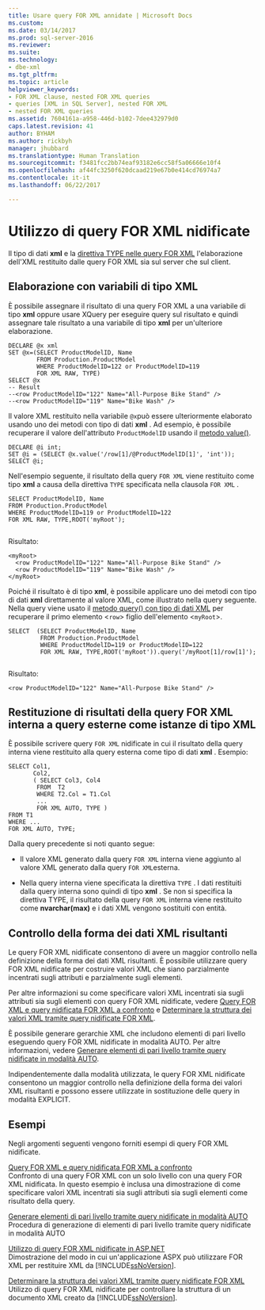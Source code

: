```yaml
---
title: Usare query FOR XML annidate | Microsoft Docs
ms.custom: 
ms.date: 03/14/2017
ms.prod: sql-server-2016
ms.reviewer: 
ms.suite: 
ms.technology:
- dbe-xml
ms.tgt_pltfrm: 
ms.topic: article
helpviewer_keywords:
- FOR XML clause, nested FOR XML queries
- queries [XML in SQL Server], nested FOR XML
- nested FOR XML queries
ms.assetid: 7604161a-a958-446d-b102-7dee432979d0
caps.latest.revision: 41
author: BYHAM
ms.author: rickbyh
manager: jhubbard
ms.translationtype: Human Translation
ms.sourcegitcommit: f3481fcc2bb74eaf93182e6cc58f5a06666e10f4
ms.openlocfilehash: af44fc3250f620dcaad219e67b0e414cd76974a7
ms.contentlocale: it-it
ms.lasthandoff: 06/22/2017

---
```

# <a name="use-nested-for-xml-queries"></a>Utilizzo di query FOR XML nidificate
  Il tipo di dati **xml** e la [direttiva TYPE nelle query FOR XML](../../relational-databases/xml/type-directive-in-for-xml-queries.md) l'elaborazione dell'XML restituito dalle query FOR XML sia sul server che sul client.  
  
## <a name="processing-with-xml-type-variables"></a>Elaborazione con variabili di tipo XML  
 È possibile assegnare il risultato di una query FOR XML a una variabile di tipo **xml** oppure usare XQuery per eseguire query sul risultato e quindi assegnare tale risultato a una variabile di tipo **xml** per un'ulteriore elaborazione.  
  
```  
DECLARE @x xml  
SET @x=(SELECT ProductModelID, Name  
        FROM Production.ProductModel  
        WHERE ProductModelID=122 or ProductModelID=119  
        FOR XML RAW, TYPE)  
SELECT @x  
-- Result  
--<row ProductModelID="122" Name="All-Purpose Bike Stand" />  
--<row ProductModelID="119" Name="Bike Wash" />  
```  
  
 Il valore XML restituito nella variabile `@x`può essere ulteriormente elaborato usando uno dei metodi con tipo di dati **xml** . Ad esempio, è possibile recuperare il valore dell'attributo `ProductModelID` usando il [metodo value()](../../t-sql/xml/value-method-xml-data-type.md).  
  
```  
DECLARE @i int;  
SET @i = (SELECT @x.value('/row[1]/@ProductModelID[1]', 'int'));  
SELECT @i;  
```  
  
 Nell'esempio seguente, il risultato della query `FOR XML` viene restituito come tipo **xml** a causa della direttiva `TYPE` specificata nella clausola `FOR XML` .  
  
```  
SELECT ProductModelID, Name  
FROM Production.ProductModel  
WHERE ProductModelID=119 or ProductModelID=122  
FOR XML RAW, TYPE,ROOT('myRoot');  
  
```  
  
 Risultato:  
  
```  
<myRoot>  
  <row ProductModelID="122" Name="All-Purpose Bike Stand" />  
  <row ProductModelID="119" Name="Bike Wash" />  
</myRoot>  
```  
  
 Poiché il risultato è di tipo **xml**, è possibile applicare uno dei metodi con tipo di dati **xml** direttamente al valore XML, come illustrato nella query seguente. Nella query viene usato il [metodo query() con tipo di dati XML](../../t-sql/xml/query-method-xml-data-type.md) per recuperare il primo elemento <`row`> figlio dell'elemento <`myRoot`>.  
  
```  
SELECT  (SELECT ProductModelID, Name  
         FROM Production.ProductModel  
         WHERE ProductModelID=119 or ProductModelID=122  
         FOR XML RAW, TYPE,ROOT('myRoot')).query('/myRoot[1]/row[1]');  
  
```  
  
 Risultato:  
  
```  
<row ProductModelID="122" Name="All-Purpose Bike Stand" />  
```  
  
## <a name="returning-inner-for-xml-query-results-to-outer-queries-as-xml-type-instances"></a>Restituzione di risultati della query FOR XML interna a query esterne come istanze di tipo XML  
 È possibile scrivere query `FOR XML` nidificate in cui il risultato della query interna viene restituito alla query esterna come tipo di dati **xml** . Esempio:  
  
```  
SELECT Col1,   
       Col2,   
       ( SELECT Col3, Col4   
        FROM  T2  
        WHERE T2.Col = T1.Col  
        ...  
        FOR XML AUTO, TYPE )  
FROM T1  
WHERE ...  
FOR XML AUTO, TYPE;  
```  
  
 Dalla query precedente si noti quanto segue:  
  
-   Il valore XML generato dalla query `FOR XML` interna viene aggiunto al valore XML generato dalla query `FOR XML`esterna.  
  
-   Nella query interna viene specificata la direttiva `TYPE` . I dati restituiti dalla query interna sono quindi di tipo **xml** . Se non si specifica la direttiva TYPE, il risultato della query `FOR XML` interna viene restituito come **nvarchar(max)** e i dati XML vengono sostituiti con entità.  
  
## <a name="controlling-the-shape-of-resulting-xml-data"></a>Controllo della forma dei dati XML risultanti  
 Le query FOR XML nidificate consentono di avere un maggior controllo nella definizione della forma dei dati XML risultanti. È possibile utilizzare query FOR XML nidificate per costruire valori XML che siano parzialmente incentrati sugli attributi e parzialmente sugli elementi.  
  
 Per altre informazioni su come specificare valori XML incentrati sia sugli attributi sia sugli elementi con query FOR XML nidificate, vedere [Query FOR XML e query nidificata FOR XML a confronto](../../relational-databases/xml/for-xml-query-compared-to-nested-for-xml-query.md) e [Determinare la struttura dei valori XML tramite query nidificate FOR XML](../../relational-databases/xml/shape-xml-with-nested-for-xml-queries.md).  
  
 È possibile generare gerarchie XML che includono elementi di pari livello eseguendo query FOR XML nidificate in modalità AUTO. Per altre informazioni, vedere [Generare elementi di pari livello tramite query nidificate in modalità AUTO](../../relational-databases/xml/generate-siblings-with-a-nested-auto-mode-query.md).  
  
 Indipendentemente dalla modalità utilizzata, le query FOR XML nidificate consentono un maggior controllo nella definizione della forma dei valori XML risultanti e possono essere utilizzate in sostituzione delle query in modalità EXPLICIT.  
  
## <a name="examples"></a>Esempi  
 Negli argomenti seguenti vengono forniti esempi di query FOR XML nidificate.  
  
 [Query FOR XML e query nidificata FOR XML a confronto](../../relational-databases/xml/for-xml-query-compared-to-nested-for-xml-query.md)  
 Confronto di una query FOR XML con un solo livello con una query FOR XML nidificata. In questo esempio è inclusa una dimostrazione di come specificare valori XML incentrati sia sugli attributi sia sugli elementi come risultato della query.  
  
 [Generare elementi di pari livello tramite query nidificate in modalità AUTO](../../relational-databases/xml/generate-siblings-with-a-nested-auto-mode-query.md)  
 Procedura di generazione di elementi di pari livello tramite query nidificate in modalità AUTO  
  
 [Utilizzo di query FOR XML nidificate in ASP.NET](../../relational-databases/xml/use-nested-for-xml-queries-in-asp-net.md)  
 Dimostrazione del modo in cui un'applicazione ASPX può utilizzare FOR XML per restituire XML da [!INCLUDE[ssNoVersion](../../includes/ssnoversion-md.md)].  
  
 [Determinare la struttura dei valori XML tramite query nidificate FOR XML](../../relational-databases/xml/shape-xml-with-nested-for-xml-queries.md)  
 Utilizzo di query FOR XML nidificate per controllare la struttura di un documento XML creato da [!INCLUDE[ssNoVersion](../../includes/ssnoversion-md.md)].  
  
  
